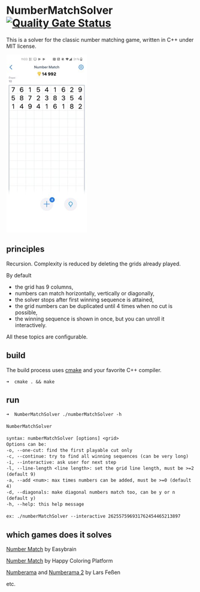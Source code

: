 # NumberMatchSolver [![Quality Gate Status](https://sonarcloud.io/api/project_badges/measure?project=louisrubet_NumberMatchSolver&metric=alert_status)](https://sonarcloud.io/summary/new_code?id=louisrubet_NumberMatchSolver)

This is a solver for the classic number matching game, written in C++ under MIT license.

![EasybrainNumberMatch](EasybrainNumberMatch.jpg)

## principles

Recursion. Complexity is reduced by deleting the grids already played.

By default
- the grid has 9 columns,
- numbers can match horizontally, vertically or diagonally,
- the solver stops after first winning sequence is attained,
- the grid numbers can be duplicated until 4 times when no cut is possible,
- the winning sequence is shown in once, but you can unroll it interactively.

All these topics are configurable.

## build
The build process uses [cmake](https://cmake.org/) and your favorite C++ compiler.
```
➜  cmake . && make
```

## run
```
➜  NumberMatchSolver ./numberMatchSolver -h

NumberMatchSolver

syntax: numberMatchSolver [options] <grid>
Options can be:
-o, --one-cut: find the first playable cut only
-c, --continue: try to find all winning sequences (can be very long)
-i, --interactive: ask user for next step
-l, --line-length <line length>: set the grid line length, must be >=2 (default 9)
-a, --add <num>: max times numbers can be added, must be >=0 (default 4)
-d, --diagonals: make diagonal numbers match too, can be y or n (default y)
-h, --help: this help message

ex: ./numberMatchSolver --interactive 262557596931762454465213897
```

## which games does it solves
[Number Match](https://play.google.com/store/apps/details?id=com.easybrain.number.puzzle.game) by Easybrain

[Number Match](https://play.google.com/store/apps/details?id=com.board.free.number.match.puzzle.game) by Happy Coloring Platform

[Numberama](https://play.google.com/store/apps/details?id=com.kila.zahlenspielpro.lars) and [Numberama 2](https://play.google.com/store/apps/details?id=com.kila.zahlenspiel2.lars) by Lars Feßen

etc.
